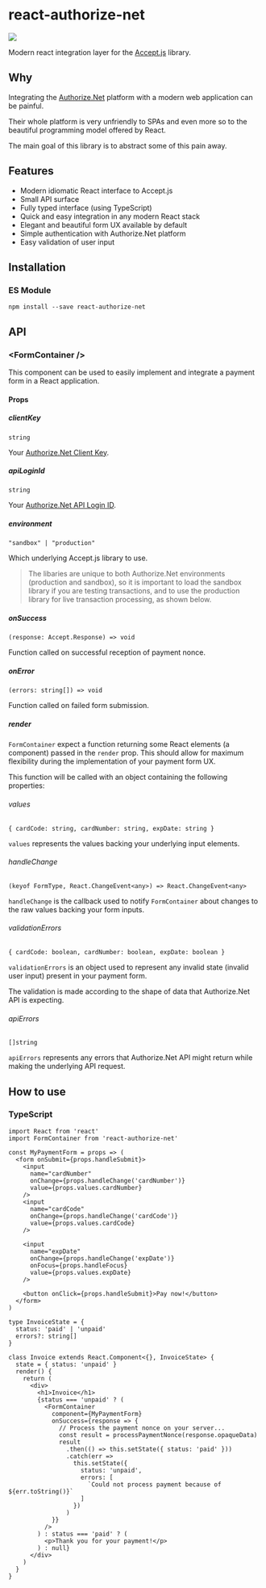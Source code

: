 # react-authorize-net

![](https://img.shields.io/npm/v/react-authorize-net.svg)

Modern react integration layer for the [Accept.js](https://developer.authorize.net/api/reference/features/acceptjs.html) library.

## Why

Integrating the [Authorize.Net](https://www.authorize.net/) platform with a modern web application can be painful.

Their whole platform is very unfriendly to SPAs and even more so to the beautiful programming model offered by React.

The main goal of this library is to abstract some of this pain away.

## Features

- Modern idiomatic React interface to Accept.js
- Small API surface
- Fully typed interface (using TypeScript)
- Quick and easy integration in any modern React stack
- Elegant and beautiful form UX available by default
- Simple authentication with Authorize.Net platform
- Easy validation of user input

## Installation

### ES Module

```
npm install --save react-authorize-net
```

## API

### \<FormContainer />

This component can be used to easily implement and integrate a payment form in a React application.

#### Props

##### clientKey

`string`

Your [Authorize.Net Client Key](https://developer.authorize.net/api/reference/features/acceptjs.html#Generating_and_Using_the_Public_Client_Key).

##### apiLoginId

`string`

Your [Authorize.Net API Login ID](https://support.authorize.net/s/article/How-do-I-obtain-my-API-Login-ID-and-Transaction-Key).

##### environment

`"sandbox" | "production"`

Which underlying Accept.js library to use.

> The libaries are unique to both Authorize.Net environments (production and sandbox), so it is important to load the sandbox library if you are testing transactions, and to use the production library for live transaction processing, as shown below.

##### onSuccess

`(response: Accept.Response) => void`

Function called on successful reception of payment nonce.

##### onError

`(errors: string[]) => void`

Function called on failed form submission.

##### render

`FormContainer` expect a function returning some React elements (a component) passed in the `render` prop. This should allow for maximum flexibility during the implementation of your payment form UX.

This function will be called with an object containing the following properties:

###### values

`{ cardCode: string, cardNumber: string, expDate: string }`

`values` represents the values backing your underlying input elements.

###### handleChange

`(keyof FormType, React.ChangeEvent<any>) => React.ChangeEvent<any>`

`handleChange` is the callback used to notify `FormContainer` about changes to the raw values backing your form inputs.

###### validationErrors

`{ cardCode: boolean, cardNumber: boolean, expDate: boolean }`

`validationErrors` is an object used to represent any invalid state (invalid user input) present in your payment form.

The validation is made according to the shape of data that Authorize.Net API is expecting.

###### apiErrors

`[]string`

`apiErrors` represents any errors that Authorize.Net API might return while making the underlying API request.

## How to use

### TypeScript

```tsx
import React from 'react'
import FormContainer from 'react-authorize-net'

const MyPaymentForm = props => (
  <form onSubmit={props.handleSubmit}>
    <input
      name="cardNumber"
      onChange={props.handleChange('cardNumber')}
      value={props.values.cardNumber}
    />
    <input
      name="cardCode"
      onChange={props.handleChange('cardCode')}
      value={props.values.cardCode}
    />

    <input
      name="expDate"
      onChange={props.handleChange('expDate')}
      onFocus={props.handleFocus}
      value={props.values.expDate}
    />

    <button onClick={props.handleSubmit}>Pay now!</button>
  </form>
)

type InvoiceState = {
  status: 'paid' | 'unpaid'
  errors?: string[]
}

class Invoice extends React.Component<{}, InvoiceState> {
  state = { status: 'unpaid' }
  render() {
    return (
      <div>
        <h1>Invoice</h1>
        {status === 'unpaid' ? (
          <FormContainer
            component={MyPaymentForm}
            onSuccess={response => {
              // Process the payment nonce on your server...
              const result = processPaymentNonce(response.opaqueData)
              result
                .then(() => this.setState({ status: 'paid' }))
                .catch(err =>
                  this.setState({
                    status: 'unpaid',
                    errors: [
                      `Could not process payment because of ${err.toString()}`
                    ]
                  })
                )
            }}
          />
        ) : status === 'paid' ? (
          <p>Thank you for your payment!</p>
        ) : null}
      </div>
    )
  }
}
```
